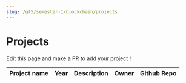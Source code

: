 ```yaml
---
slug: /gl5/semester-1/blockchain/projects
---
```


# Projects

Edit this page and make a PR to add your project !

| Project name | Year | Description | Owner | Github Repo |
| ------------ | ---- | ----------- | ----- | ----------- |
